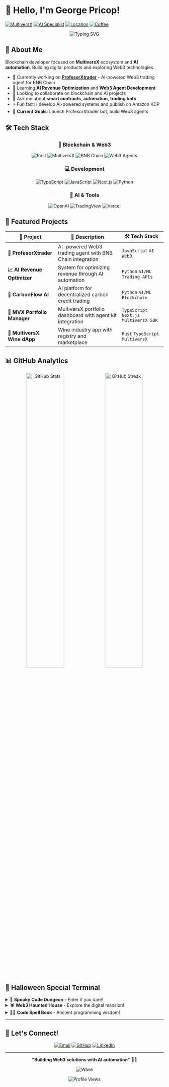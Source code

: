 # 👋 Hello, I'm George Pricop!

[![MultiversX](https://img.shields.io/badge/MultiversX-Blockchain%20Developer-23AC6F?style=for-the-badge&logo=blockchain.com&logoColor=white&animation=pulse)](https://github.com/Gzeu)
[![AI Specialist](https://img.shields.io/badge/AI-Automation%20Specialist-FF6B6B?style=for-the-badge&logo=openai&logoColor=white)](https://github.com/Gzeu)
[![Location](https://img.shields.io/badge/📍-Bucharest,%20Romania-FFD93D?style=for-the-badge)](https://github.com/Gzeu)
[![Coffee](https://img.shields.io/badge/☕-Coffee%20Powered-8B4513?style=for-the-badge)](https://github.com/Gzeu)

<div align="center">
  <img src="https://readme-typing-svg.demolab.com?font=Fira+Code&size=22&duration=3000&pause=1000&color=23AC6F&center=true&vCenter=true&random=false&width=600&lines=Blockchain+Developer+%26+AI+Specialist;Building+Smart+Contracts+on+MultiversX;Creating+Digital+Products;Web3+Agent+%26+Trading+Bot+Creator" alt="Typing SVG" />
</div>

## 🚀 About Me

Blockchain developer focused on **MultiversX** ecosystem and **AI automation**. Building digital products and exploring Web3 technologies.

- 🔭 Currently working on **[ProfesorXtrader](https://github.com/Gzeu/profesorXtrader)** - AI-powered Web3 trading agent for BNB Chain
- 🌱 Learning **AI Revenue Optimization** and **Web3 Agent Development**
- 👯 Looking to collaborate on blockchain and AI projects
- 💬 Ask me about **smart contracts**, **automation**, **trading bots**
- ⚡ Fun fact: I develop AI-powered systems and publish on Amazon KDP
- 🎯 **Current Goals**: Launch ProfesorXtrader bot, build Web3 agents

## 🛠️ Tech Stack

<div align="center">

### 🔗 Blockchain & Web3
![Rust](https://img.shields.io/badge/Rust-000000?style=for-the-badge&logo=rust&logoColor=white)
![MultiversX](https://img.shields.io/badge/MultiversX-23AC6F?style=for-the-badge&logo=blockchain.com&logoColor=white)
![BNB Chain](https://img.shields.io/badge/BNB%20Chain-F3BA2F?style=for-the-badge&logo=binance&logoColor=black)
![Web3 Agents](https://img.shields.io/badge/Web3%20Agents-4A90E2?style=for-the-badge&logo=ethereum&logoColor=white)

### 💻 Development
![TypeScript](https://img.shields.io/badge/TypeScript-007ACC?style=for-the-badge&logo=typescript&logoColor=white)
![JavaScript](https://img.shields.io/badge/JavaScript-F7DF1E?style=for-the-badge&logo=javascript&logoColor=black)
![Next.js](https://img.shields.io/badge/Next.js-000000?style=for-the-badge&logo=next.js&logoColor=white)
![Python](https://img.shields.io/badge/Python-3776AB?style=for-the-badge&logo=python&logoColor=white)

### 🤖 AI & Tools
![OpenAI](https://img.shields.io/badge/OpenAI-412991?style=for-the-badge&logo=openai&logoColor=white)
![TradingView](https://img.shields.io/badge/TradingView-131722?style=for-the-badge&logo=tradingview&logoColor=white)
![Vercel](https://img.shields.io/badge/Vercel-000000?style=for-the-badge&logo=vercel&logoColor=white)

</div>

## 🎯 Featured Projects

<div align="center">

| 🌟 Project | 📝 Description | 🛠️ Tech Stack |
|-----------|----------------|-----------------|
| **🤖 ProfesorXtrader** | AI-powered Web3 trading agent with BNB Chain integration | `JavaScript` `AI` `Web3` |
| **📈 AI Revenue Optimizer** | System for optimizing revenue through AI automation | `Python` `AI/ML` `Trading APIs` |
| **🌱 CarbonFlow AI** | AI platform for decentralized carbon credit trading | `Python` `AI/ML` `Blockchain` |
| **🚀 MVX Portfolio Manager** | MultiversX portfolio dashboard with agent kit integration | `TypeScript` `Next.js` `MultiversX SDK` |
| **🍷 MultiversX Wine dApp** | Wine industry app with registry and marketplace | `Rust` `TypeScript` `MultiversX` |

</div>

## 📊 GitHub Analytics

<div align="center">
  
<img width="49%" src="https://github-readme-stats.vercel.app/api?username=Gzeu&show_icons=true&theme=tokyonight&count_private=true&hide_border=true&bg_color=0D1117&title_color=23AC6F&text_color=ffffff&icon_color=FF6B6B" alt="GitHub Stats" />
<img width="49%" src="https://github-readme-streak-stats.herokuapp.com/?user=Gzeu&theme=tokyonight&hide_border=true&background=0D1117&stroke=23AC6F&ring=FF6B6B&fire=FFD93D&currStreakLabel=ffffff" alt="GitHub Streak" />

</div>

## 🎃 Halloween Special Terminal

<details>
<summary>👻 <b>Spooky Code Dungeon</b> - Enter if you dare!</summary>
<br>

```bash
🎃 HALLOWEEN DEVELOPER TERMINAL 🎃

$ whoami
George "Gzeu" Pricop - Code Wizard 🧙‍♂️

$ ls -la spooky-projects/
-rwxr-xr-x  1 ghost  dev  6666  Oct 31 23:59  soul-contract.sol
-rwxr-xr-x  1 witch  dev  1337  Oct 31 00:00  trading-potion.py
-rwxr-xr-x  1 vampire dev 2048  Oct 30 03:33  blood-moon-agent.js

$ cat ~/.halloween_fortune
"Code by moonlight, debug by candlelight, 
 deploy when the spirits are right! 👻"

$ git log --oneline --grep="spooky" --graph
* 🎃 a1b2c3d Added Halloween magic to Web3 agents
* 👻 d4e5f6g Summoned AI trading spirits
* 🦇 g7h8i9j Deployed under blood moon

$ npm run summon-crypto-ghosts
Summoning... 🕯️ █████████████████ 100%
👻 Crypto spirits awakened!
🎃 Pumpkin-powered algorithms activated!
🦇 Bat-signal trading bots deployed!
💀 Skeleton key smart contracts unlocked!

$ curl -s "https://api.github.com/users/Gzeu/repos" | grep -i "spook"
"Spooky-Smart-Contracts": "Haunted DeFi protocols" 🏚️
"Ghost-Trading-Bot": "Phantom profit generator" 👻
"Vampire-Staking-Pool": "Eternal yield farming" 🧛‍♂️

$ halloween --trick-or-treat
🍬 TREAT: Here's a secret Web3 spell!
✨ contract HalloweenMagic {
    function castSpell() external returns (bool) {
        return block.timestamp % 31 == 0; // Halloween magic! 🎃
    }
}

$ system_status --spooky-mode
🎃 Pumpkin Spice Latte: ████████████████ FULL
👻 Ghost in the Machine: ACTIVE
🦇 Night Mode Coding: ENABLED
💀 Skeleton Code: REFACTORED
🕷️ Debug Spiders: HUNTING BUGS
🌙 Moonlight Deployment: READY

$ echo "Happy Halloween from the code crypt! 🎃👻"
Happy Halloween from the code crypt! 🎃👻
```

</details>

<details>
<summary>🕷️ <b>Web3 Haunted House</b> - Explore the digital mansion!</summary>
<br>

```
🏚️ WELCOME TO THE WEB3 HAUNTED MANSION 🏚️

        🎃           🦇🦇🦇           👻
     ___________________
    |  _______________ |
    | |  SMART       | |  You hear the sound of
    | |  CONTRACTS   | |  mining rigs in the distance...
    | |  DEPLOYED    | |  
    | |______________| |     💰 Ghost profits: +∞
    |___________________|
         |_|_|_|_|         🕯️ Candlestick charts burning

🚪 ROOMS TO EXPLORE:
├─ 💀 Skeleton Key Vault (Smart Contract Audits)
├─ 👻 Phantom Trading Floor (AI Bots)
├─ 🦇 Bat Cave (Development Den)
├─ 🕷️ Spider Web (Network Protocols)
├─ 🎃 Pumpkin Patch (Harvest Season)
└─ 🌙 Moonlight Terrace (Night Deployments)

🔮 HALLOWEEN PROPHECY:
"When the moon is full and the code is clean,
The Web3 spirits dance on the screen.
Bugs shall vanish, profits arise,
Under the spell of Halloween skies!" 🌕

🍬 TRICK OR TREAT?
[T] Treat: Get a free code review! 🍭
[R] Trick: Deploy on Friday the 13th! 💀
```

</details>

<details>
<summary>🧙‍♂️ <b>Code Spell Book</b> - Ancient programming wisdom!</summary>
<br>

```
📜 THE ANCIENT CODE GRIMOIRE 📜

🔮 SPELL I: The Midnight Deployment
   Incantation: "git push origin --force-with-lease"
   Effect: Deploys code under protection of the night spirits
   Warning: Use only during full moon for maximum power! 🌕

👻 SPELL II: Ghost Bug Banishment
   Incantation: "console.log('Begone, foul bug!');"
   Effect: Reveals hidden bugs lurking in the shadows
   Side Effect: May summon more bugs temporarily 🐛

🎃 SPELL III: Pumpkin Spice Optimization
   Incantation: "O(log n) by the power of autumn!"
   Effect: Optimizes algorithms with seasonal magic
   Best Time: October 31st, 11:59 PM ⏰

🦇 SPELL IV: Bat-Signal Error Handling
   Incantation: "try { /* summon solution */ } catch (chaos) {}"
   Effect: Catches errors before they escape into production
   Range: Entire Gotham... I mean, codebase 🌃

🕷️ SPELL V: Spider Web Network
   Incantation: "await Promise.all(webOfConnections)"
   Effect: Weaves unbreakable network connections
   Duration: Until the first frost ❄️

💀 SPELL VI: Skeleton Key Authentication
   Incantation: "Bearer ${ancientToken}"
   Effect: Unlocks any API with ancient magic
   Cost: One coffee per authentication ☕

🌙 SPELL VII: Moonlight Refactoring
   Incantation: "function cleanCode() { return beautiful; }"
   Effect: Transforms messy code into elegant solutions
   Requirement: Must be performed under moonlight 🌙
```

</details>

---

## 🤝 Let's Connect!

<div align="center">

[![Email](https://img.shields.io/badge/Email-pricopgeorge%40gmail.com-D14836?style=for-the-badge&logo=gmail&logoColor=white)](mailto:pricopgeorge@gmail.com)
[![GitHub](https://img.shields.io/badge/GitHub-Gzeu-181717?style=for-the-badge&logo=github&logoColor=white)](https://github.com/Gzeu)
[![LinkedIn](https://img.shields.io/badge/LinkedIn-George%20Pricop-0077B5?style=for-the-badge&logo=linkedin&logoColor=white)](https://linkedin.com/in/george-pricop)

</div>

---

<div align="center">
  
**"Building Web3 solutions with AI automation"** 🚀🤖

![Wave](https://capsule-render.vercel.app/api?type=waving&color=gradient&customColorList=0,2,2,5,30&height=120&section=footer&text=Thanks%20for%20visiting!&fontSize=30&fontColor=ffffff&animation=twinkling)

![Profile Views](https://komarev.com/ghpvc/?username=Gzeu&color=23AC6F&style=for-the-badge&label=Profile+Views)

</div>